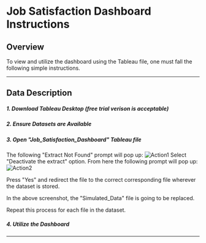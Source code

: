 # Job Satisfaction Dashboard Instructions

## Overview 
To view and utilize the dashboard using the Tableau file, one must fall the following simple instructions.

***

## Data Description

##### 1. Download Tableau Desktop (free trial verison is acceptable)
##### 2. Ensure Datasets are Available
##### 3. Open "Job_Satisfaction_Dashboard" Tableau file
The following "Extract Not Found" prompt will pop up:
![Action1](https://github.com/user-attachments/assets/4da2db09-d143-4875-9968-8ed033d66dc7)
Select "Deactivate the extract" option. From here the following prompt will pop up:
![Action2](https://github.com/user-attachments/assets/255cdfca-5fed-4443-af6b-fe775911ea54)

Press "Yes" and redirect the file to the correct corresponding file wherever the dataset is stored.

In the above screenshot, the "Simulated_Data" file is going to be replaced.

Repeat this process for each file in the dataset.
##### 4. Utilize the Dashboard

***
